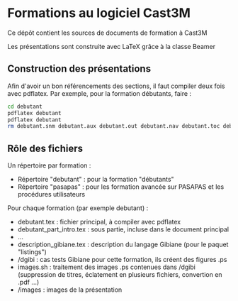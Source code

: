 # Formations au logiciel Cast3M

Ce dépôt contient les sources de documents de formation à Cast3M

Les présentations sont construite avec LaTeX grâce à la classe Beamer

## Construction des présentations
Afin d'avoir un bon référencements des sections, il faut compiler deux fois avec pdflatex.
Par exemple, pour la formation débutants, faire :
```bash
cd debutant
pdflatex debutant
pdflatex debutant
rm debutant.snm debutant.aux debutant.out debutant.nav debutant.toc debutant.log
```
## Rôle des fichiers
Un répertoire par formation :
- Répertoire "debutant" : pour la formation "débutants"
- Répertoire "pasapas" : pour les formation avancée sur PASAPAS et les procédures utilisateurs

Pour chaque formation (par exemple debutant) :
- debutant.tex : fichier principal, à compiler avec pdflatex
- debutant_part_intro.tex : sous partie, incluse dans le document principal
- ...
- description_gibiane.tex : description du langage Gibiane (pour le paquet "listings")
- /dgibi : cas tests Gibiane pour cette formation, ils créent des figures .ps
- images.sh : traitement des images .ps contenues dans /dgibi (suppression de titres, éclatement en plusieurs fichiers, convertion en .pdf ...)
- /images : images de la présentation
